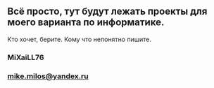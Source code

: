 ## Всё просто, тут будут лежать проекты для моего варианта по информатике.
Кто хочет, берите. 
Кому что непонятно пишите. 

### MiXaiLL76
### mike.milos@yandex.ru